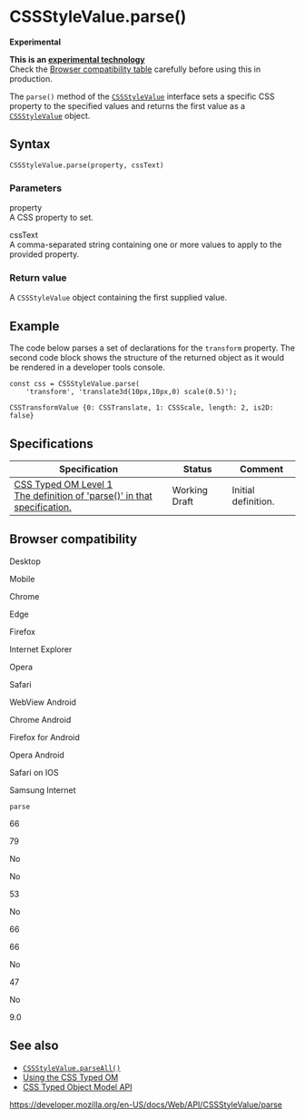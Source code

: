 # CSSStyleValue.parse()

**Experimental**

**This is an [experimental technology](https://developer.mozilla.org/en-US/docs/MDN/Guidelines/Conventions_definitions#experimental)**  
Check the [Browser compatibility table](#browser_compatibility) carefully before using this in production.

The `parse()` method of the [`CSSStyleValue`](../cssstylevalue) interface sets a specific CSS property to the specified values and returns the first value as a [`CSSStyleValue`](../cssstylevalue) object.

## Syntax

    CSSStyleValue.parse(property, cssText)

### Parameters

property  
A CSS property to set.

cssText  
A comma-separated string containing one or more values to apply to the provided property.

### Return value

A `CSSStyleValue` object containing the first supplied value.

## Example

The code below parses a set of declarations for the `transform` property. The second code block shows the structure of the returned object as it would be rendered in a developer tools console.

    const css = CSSStyleValue.parse(
        'transform', 'translate3d(10px,10px,0) scale(0.5)');

    CSSTransformValue {0: CSSTranslate, 1: CSSScale, length: 2, is2D: false}

## Specifications

<table><thead><tr class="header"><th>Specification</th><th>Status</th><th>Comment</th></tr></thead><tbody><tr class="odd"><td><a href="https://drafts.css-houdini.org/css-typed-om-1/#dom-cssstylevalue-parse">CSS Typed OM Level 1<br />
<span class="small">The definition of 'parse()' in that specification.</span></a></td><td><span class="spec-wd">Working Draft</span></td><td>Initial definition.</td></tr></tbody></table>

## Browser compatibility

Desktop

Mobile

Chrome

Edge

Firefox

Internet Explorer

Opera

Safari

WebView Android

Chrome Android

Firefox for Android

Opera Android

Safari on IOS

Samsung Internet

`parse`

66

79

No

No

53

No

66

66

No

47

No

9.0

## See also

- [`CSSStyleValue.parseAll()`](parseall)
- [Using the CSS Typed OM](../css_typed_om_api/guide)
- [CSS Typed Object Model API](../css_typed_om_api)

<a href="https://developer.mozilla.org/en-US/docs/Web/API/CSSStyleValue/parse" class="_attribution-link">https://developer.mozilla.org/en-US/docs/Web/API/CSSStyleValue/parse</a>
